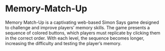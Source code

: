 # Memory-Match-Up
Memory Match-Up is a captivating web-based Simon Says game designed to challenge and improve players' memory skills. The game presents a sequence of colored buttons, which players must replicate by clicking them in the correct order. With each level, the sequence becomes longer, increasing the difficulty and testing the player’s memory.
